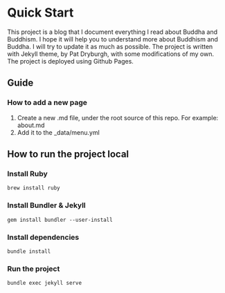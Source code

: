 # Quick Start
This project is a blog that I document everything I read about Buddha and Buddhism. I hope it will help you to understand more about Buddhism and Buddha. I will try to update it as much as possible.
The project is written with Jekyll theme, by Pat Dryburgh, with some modifications of my own. 
The project is deployed using Github Pages.


## Guide
### How to add a new page
1. Create a new .md file, under the root source of this repo. For example: about.md
2. Add it to the _data/menu.yml

## How to run the project local
### Install Ruby
```brew install ruby```
### Install Bundler & Jekyll
```
gem install bundler --user-install
```
### Install dependencies
```
bundle install
```
### Run the project
```
bundle exec jekyll serve
```
